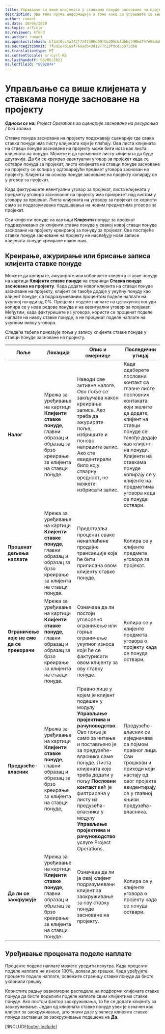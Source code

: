 ```yaml
---
title: Управљање са више клијената у ставкама понуде засноване на пројекту
description: Ова тема пружа информације о томе како да управљате са више клијената у ставкама понуде засноване на пројекту.
author: rumant
ms.date: 10/06/2020
ms.topic: article
ms.reviewer: kfend
ms.author: rumant
ms.openlocfilehash: bf3d10cc4a742f7247586d09f5b209cbfdbbd790bdf97e09da06d9db583e61a5
ms.sourcegitcommit: 7f8d1e7a16af769adb43d1877c28fdce53975db8
ms.translationtype: MT
ms.contentlocale: sr-Cyrl-RS
ms.lasthandoff: 08/06/2021
ms.locfileid: "6992044"
---
```

# <a name="manage-multiple-customers-on-project-based-quote-lines"></a>Управљање са више клијената у ставкама понуде засноване на пројекту

_**Односи се на:** Project Operations за сценарије засноване на ресурсима / без залиха_

Ставке понуде засноване на пројекту подржавају сценарије где свака ставка понуде има листу клијената који је плаћају. Ова листа клијената на ставци понуде засноване на пројекту може бити иста као листа клијената на понуди. Можете и да промените листу клијената да буде другачија. Да би се креирао евентуални уговор за пројекат када се оствари понуда за пројекат, листа клијената на ставци понуде засноване на пројекту се копира у одговарајући предмет уговора заснован на пројекту. Клијенти на основу понуде засноване на пројекту копирају се у уговор за пројекат.

Када фактуришете евентуални уговор за пројекат, листа клијената у предмету уговора заснованог на пројекту има приоритет над листом у уговору за пројекат. Листа клијената на уговору за пројекат се користи само за подразумевана подешавања на новим предметима уговора за пројекат.

Сви клијенти понуде на картици **Клијенти** понуде за пројекат подразумевано су клијенти ставке понуде у свакој новој ставци понуде засноване на пројекту креираној за понуду за пројекат. Све постојеће ставке понуде засноване на пројекту не наслеђују нове записе клијената понуде креиране након њих.

## <a name="create-update-or-delete-a-quote-line-customer-record"></a>Креирање, ажурирање или брисање записа клијента ставке понуде

Можете да креирате, ажурирате или избришете клијента ставке понуде на картици **Клијенти ставке понуде** на страници **Ставка понуде заснована на пројекту**. Када додате новог клијента на ставци понуде засноване на пројекту, клијент се такође додаје у укупну понуду као клијент понуде, са подразумеваним процентом поделе наплате на укупној понуди од 0%. Проценат поделе наплате на целокупној понуди копира се у нове редове понуда и на евентуални уговор за пројекат. Међутим, када фактуришете из уговора, користи се проценат поделе наплате на нивоу ставке понуде, а не проценат поделе наплате на укупном нивоу уговора. 

Следећа табела приказује поља у запису клијента ставке понуде у ставци понуде засноване на пројекту.

| Поље | Локација | Опис и смернице | Последични утицај |
| --- | --- | --- | --- |
| **Налог** | Мрежа за уређивање на картици **Клијенти ставке понуде**, главни образац и образац за брзо креирање за клијента на ставци понуде. | Наводи све активне налоге. Ово поље се закључава након креирања записа. Ако треба да ажурирате поље, избришите и поново направите запис. Ако сте евидентирали било коју стварну вредност, не можете избрисати запис. | Када одаберете пословни контакт са главне листе пословних контаката који желите да додате, клијент на ставци понуде се такође додаје као клијент на понуди. Клијенти на ставкама понуде копирају се у клијенте на предметима уговора када се понуда оствари. |
| **Проценат дељења наплате** | Мрежа за уређивање на картици **Клијенти ставке понуде**, главни образац и образац за брзо креирање за клијента на ставци понуде. | Представља проценат сваке ненаплаћене продајне трансакције која ће бити приписана овом клијенту ставке понуде. | Копира се у клијенте предмета уговора за пројекат. |
| **Ограничење које не сме да се прекорачи** | Мрежа за уређивање на картици **Клијенти ставке понуде**, главни образац и образац за брзо креирање за клијента на ставци понуде. | Означава да ли постоји уговорено ограничење или горње ограничење укупног износа који ће се фактурисати овом клијенту за ову ставку понуде. | Копира се у клијенте предмета уговора о пројекту када се понуда оствари. |
| **Предузеће-власник** | Мрежа за уређивање на картици **Клијенти ставке понуде**, главни образац и образац за брзо креирање за клијента на ставци понуде, | Правно лице у којем је клијент подешен у модулу **Управљање пројектима и рачуноводство**. Ово поље је само за читање и постављено је за предузеће-власника саме понуде. Листа клијената које треба додати у пољу **Пословни контакт** већ је филтрирана у листу из предузећа-власника у модулу **Управљање пројектима и рачуноводство** услуге Project Operations. | Предузеће-власник се изједначава са појмом правног лица. Сви трошкови и приходи који настају од овог пројекта евидентирају се у главној књизи предузећа-власника. |
| **Да ли се заокружује** | Мрежа за уређивање на картици **Клијенти ставке понуде**, главни образац и образац за брзо креирање за клијента на ставци понуде. | Означава да ли је овај клијент подразумевани клијент за заокруживање за ову ставку понуде засноване на пројекту. | Копира се у клијенте уговора о пројекту када се понуда оствари. |

## <a name="edit-billing-split-percentages"></a>Уређивање процената поделе наплате

Проценте поделе наплате можете уредити изнутра. Када проценти поделе наплате не износе 100%, долази до грешке. Када уређујете проценте поделе наплате, освежите страницу ставке понуде да бисте уклонили грешку.

Користите радњу равномерне расподеле на подформи клијената ставке понуде да бисте доделили поделе наплате свим клијентима ставке понуде. Ако постоји фактор заокруживања, то ће се додати клијенту за заокруживање. Један од клијената ставке понуде увек је означен као клијент за заокруживање, што значи да је у запису клијента ставке понуде заставица за заокруживање подешена на **Да**. 


[!INCLUDE[footer-include](../includes/footer-banner.md)]